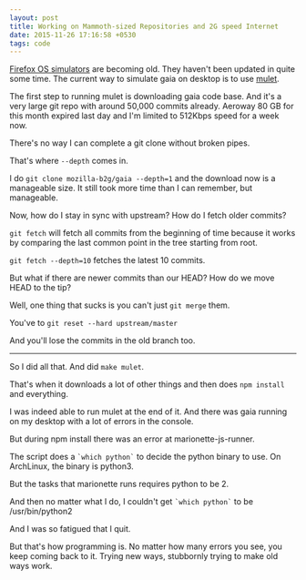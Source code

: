 ```yaml
---
layout: post
title: Working on Mammoth-sized Repositories and 2G speed Internet
date: 2015-11-26 17:16:58 +0530
tags: code
---
```

[Firefox OS simulators](https://ftp.mozilla.org/pub/labs/fxos-simulator/) are becoming old. They haven't been updated in quite some time. The current way to simulate gaia on desktop is to use [mulet](https://developer.mozilla.org/en-US/Firefox_OS/Developing_Gaia/Different_ways_to_run_Gaia#Using_Gaia_in_Firefox_Mulet).

The first step to running mulet is downloading gaia code base. And it's a very large git repo with around 50,000 commits already. Aeroway 80 GB for this month expired last day and I'm limited to 512Kbps speed for a week now.

There's no way I can complete a git clone without broken pipes.

That's where `--depth` comes in.

I do `git clone mozilla-b2g/gaia --depth=1` and the download now is a manageable size. It still took more time than I can remember, but manageable.

Now, how do I stay in sync with upstream? How do I fetch older commits?

`git fetch` will fetch all commits from the beginning of time because it works by comparing the last common point in the tree starting from root.

`git fetch --depth=10` fetches the latest 10 commits.

But what if there are newer commits than our HEAD? How do we move HEAD to the tip?

Well, one thing that sucks is you can't just `git merge` them.

You've to `git reset --hard upstream/master`

And you'll lose the commits in the old branch too.

---

So I did all that. And did `make mulet`.

That's when it downloads a lot of other things and then does `npm install` and everything.

I was indeed able to run mulet at the end of it. And there was gaia running on my desktop with a lot of errors in the console.

But during npm install there was an error at marionette-js-runner.

The script does a `` `which python` `` to decide the python binary to use. On ArchLinux, the binary is python3.

But the tasks that marionette runs requires python to be 2.

And then no matter what I do, I couldn't get `` `which python` `` to be /usr/bin/python2

And I was so fatigued that I quit.

But that's how programming is. No matter how many errors you see, you keep coming back to it. Trying new ways, stubbornly trying to make old ways work.
